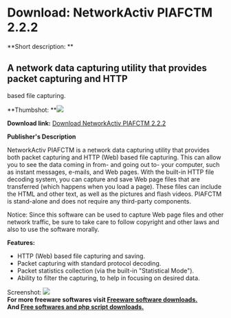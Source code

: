 # Download: NetworkActiv PIAFCTM 2.2.2

**Short description: **

## A network data capturing utility that provides packet capturing and HTTP
based file capturing.

  
**Thumbshot: **![](http://www.freewarefiles.com/screenshot/napiafctm_md.gif)   
  
**Download link:** [Download NetworkActiv PIAFCTM 2.2.2](http://freesoftwares.boysofts.com/NetworkActiv-PIAFCTM_program_39956.html)  
  

**Publisher's Description**  
  

NetworkActiv PIAFCTM is a network data capturing utility that provides both
packet capturing and HTTP (Web) based file capturing. This can allow you to
see the data coming in from- and going out to- your computer, such as instant
messages, e-mails, and Web pages. With the built-in HTTP file decoding system,
you can capture and save Web page files that are transferred (which happens
when you load a page). These files can include the HTML and other text, as
well as the pictures and flash videos. PIAFCTM is stand-alone and does not
require any third-party components.

Notice: Since this software can be used to capture Web page files and other
network traffic, be sure to take care to follow copyright and other laws and
also to use the software morally.

**Features:**

  * HTTP (Web) based file capturing and saving. 
  * Packet capturing with standard protocol decoding. 
  * Packet statistics collection (via the built-in "Statistical Mode"). 
  * Ability to filter the capturing, to help in focusing on desired data. 

  
  
Screenshot: ![](http://www.freewarefiles.com/screenshot/napiafctm.gif)  
**For more freeware softwares visit [Freeware software downloads.](http://freesoftwares.boysofts.com/)**   
**And [Free softwares and php script downloads.](http://www.boysofts.com/)**

